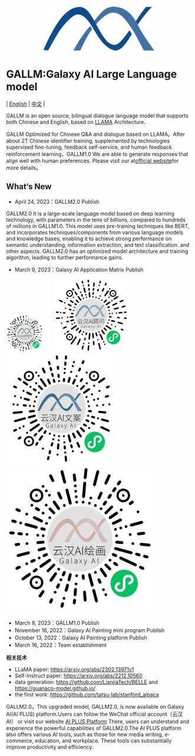 <p align="center" width="100%">
<a href="https://app.yunhan-ai.com" target="_blank"><img src="logo.png" alt="Galaxy-AI" style="width: 25%; min-width: 300px; display: block; margin: auto;"></a>
</p>


# GALLM:Galaxy AI Large Language model
 | [English](https://github.com/Galaxy-AI/GALLM/edit/main/README.md) | [中文](https://github.com/Galaxy-AI/GALLM/edit/main/README-zn.md) |
 
GALLM is an open source, bilingual dialogue language model that supports both Chinese and English, based on [LLAMA](https://arxiv.org/abs/2302.13971v1) Architecture.

GALLM Optimized for Chinese Q&A and dialogue based on LLAMA。After about 2T Chinese identifier training, supplemented by technologies supervised fine-tuning, feedback self-service, and human feedback reinforcement learning，GALLM1.0 We are able to generate responses that align well with human preferences. Please visit our at[official website](https://www.yunhan-ai.com)for more details。

## What‘s New

- April 24, 2023：GALLM2.0 Publish

GALLM2.0 It is a large-scale language model based on deep learning technology, with parameters in the tens of billions, compared to hundreds of millions in GALLM1.0. This model uses pre-training techniques like BERT, and incorporates techniques/components from various language models and knowledge bases, enabling it to achieve strong performance on semantic understanding, information extraction, and text classification.  and other aspects. GALLM2.0 has an optimized model architecture and training algorithm, leading to further performance gains.
- March 9, 2023：Galaxy AI Application Matrix Publish

<img src="help.jpg" alt="Galaxy-AI" style="width: 20%; min-width: 100px; margin-right: 30px;"><img src="counselor.jpg" alt="Galaxy-AI" style="width: 20%; min-width: 200px; margin-right:10px;"><img src="advertorial.jpg" alt="Galaxy-AI" style="width: 20%; min-width: 300px;   margin-right:10px;"><img src="painting.jpg" alt="Galaxy-AI" style="width: 20%; min-width: 400px;  margin-right:10px;">

- March 8, 2023：GALLM1.0 Publish
- November 16, 2022：Galaxy AI Painting mini program Publish
- October 13, 2022：Galaxy AI Painting platform Publish
- March 16, 2022：Team establishment

**相关技术**

-  LLaMA paper: https://arxiv.org/abs/2302.13971v1
-  Self-Instruct paper: https://arxiv.org/abs/2212.10560
-  data generation: https://github.com/LianjiaTech/BELLE and https://guanaco-model.github.io/
-  the first work: https://github.com/tatsu-lab/stanford_alpaca

GALLM2.0，This upgraded model, GALLM2.0, is now available on Galaxy AI(AI PLUS) platform.Users can follow the WeChat official account（云汉AI） or visit our website [AI PLUS Platform](https://app.yunhan-ai.com) There, users can understand and experience the powerful capabilities of GALLM2.0.The AI PLUS platform also offers various AI tools, such as those for new media writing, e-commerce, education, and workplace. These tools can substantially improve productivity and efficiency.

